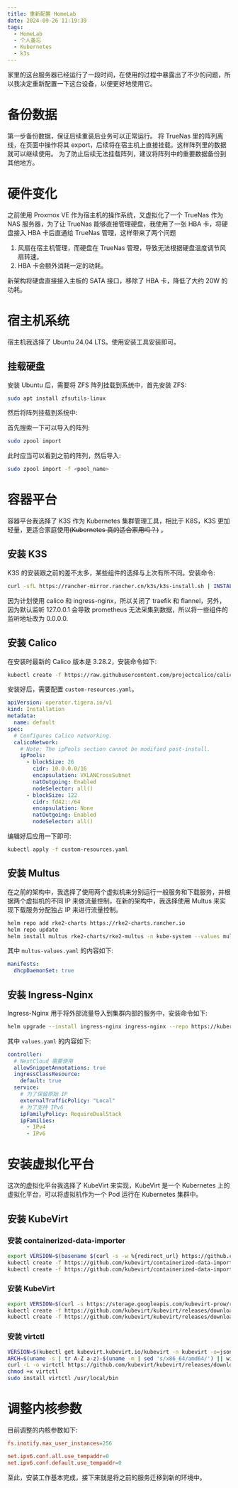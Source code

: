 ```yaml
---
title: 重新配置 HomeLab
date: 2024-09-26 11:19:39
tags:
  - HomeLab
  - 个人备忘
  - Kubernetes
  - k3s
---
```


家里的这台服务器已经运行了一段时间，在使用的过程中暴露出了不少的问题，所以我决定重新配置一下这台设备，以便更好地使用它。

<!-- more -->

# 备份数据

第一步备份数据，保证后续重装后业务可以正常运行。
将 TrueNas 里的阵列离线，在页面中操作将其 export，后续将在宿主机上直接挂载。这样阵列里的数据就可以继续使用。
为了防止后续无法挂载阵列，建议将阵列中的重要数据备份到其他地方。

# 硬件变化

之前使用 Proxmox VE 作为宿主机的操作系统，又虚拟化了一个 TrueNas 作为 NAS 服务器，为了让 TrueNas 能够直接管理硬盘，我使用了一张 HBA 卡，将硬盘接入 HBA 卡后直通给 TrueNas 管理，这样带来了两个问题

1. 风扇在宿主机管理，而硬盘在 TrueNas 管理，导致无法根据硬盘温度调节风扇转速。
2. HBA 卡会额外消耗一定的功耗。

新架构将硬盘直接接入主板的 SATA 接口，移除了 HBA 卡，降低了大约 20W 的功耗。

# 宿主机系统

宿主机我选择了 Ubuntu 24.04 LTS。使用安装工具安装即可。

## 挂载硬盘

安装 Ubuntu 后，需要将 ZFS 阵列挂载到系统中，首先安装 ZFS:

```bash
sudo apt install zfsutils-linux
```

然后将阵列挂载到系统中:

首先搜索一下可以导入的阵列:

```bash
sudo zpool import
```

此时应当可以看到之前的阵列，然后导入:

```bash
sudo zpool import -f <pool_name>
```

# 容器平台

容器平台我选择了 K3S 作为 Kubernetes 集群管理工具，相比于 K8S，K3S 更加轻量，更适合家庭使用<del>(Kubernetes 真的适合家用吗？)</del> 。

## 安装 K3S

K3S 的安装跟之前的差不太多，某些组件的选择与上次有所不同。安装命令:

```bash
curl -sfL https://rancher-mirror.rancher.cn/k3s/k3s-install.sh | INSTALL_K3S_MIRROR=cn sh -s - server --disable=traefik --flannel-backend=none --disable-network-policy --cluster-cidr=10.0.0.0/16,fd42::/64 --service-cidr=10.1.0.0/16,fd42:00:01::/112 --default-local-storage-path=/mnt/sda1/volumes --kube-controller-manager-arg=bind-address=0.0.0.0 --kube-proxy-arg=metrics-bind-address=0.0.0.0 --kube-scheduler-arg=bind-address=0.0.0.0
```

因为计划使用 calico 和 ingress-nginx，所以关闭了 traefik 和 flannel，另外，因为默认监听 127.0.0.1 会导致 prometheus 无法采集到数据，所以将一些组件的监听地址改为 0.0.0.0.

## 安装 Calico

在安装时最新的 Calico 版本是 3.28.2，安装命令如下:

```bash
kubectl create -f https://raw.githubusercontent.com/projectcalico/calico/v3.28.2/manifests/tigera-operator.yaml
```

安装好后，需要配置 `custom-resources.yaml`。

```yaml
apiVersion: operator.tigera.io/v1
kind: Installation
metadata:
  name: default
spec:
  # Configures Calico networking.
  calicoNetwork:
    # Note: The ipPools section cannot be modified post-install.
    ipPools:
      - blockSize: 26
        cidr: 10.0.0.0/16
        encapsulation: VXLANCrossSubnet
        natOutgoing: Enabled
        nodeSelector: all()
      - blockSize: 122
        cidr: fd42::/64
        encapsulation: None
        natOutgoing: Enabled
        nodeSelector: all()
```

编辑好后应用一下即可:

```bash
kubectl apply -f custom-resources.yaml
```

## 安装 Multus

在之前的架构中，我选择了使用两个虚拟机来分别运行一般服务和下载服务，并根据两个虚拟机的不同 IP 来做流量控制，在新的架构中，我选择使用 Multus 来实现下载服务分配独占 IP 来进行流量控制。

```bash
helm repo add rke2-charts https://rke2-charts.rancher.io
helm repo update
helm install multus rke2-charts/rke2-multus -n kube-system --values multus-values.yaml
```

其中 `multus-values.yaml` 的内容如下:

```yaml
manifests:
  dhcpDaemonSet: true
```

## 安装 Ingress-Nginx

Ingress-Nginx 用于将外部流量导入到集群内部的服务中，安装命令如下:

```bash
helm upgrade --install ingress-nginx ingress-nginx --repo https://kubernetes.github.io/ingress-nginx --create-namespace --namespace ingress-nginx -f values.yaml
```

其中 `values.yaml` 的内容如下:

```yaml
controller:
  # NextCloud 需要使用
  allowSnippetAnnotations: true
  ingressClassResource:
    default: true
  service:
    # 为了保留原始 IP
    externalTrafficPolicy: "Local"
    # 为了支持 IPv6
    ipFamilyPolicy: RequireDualStack
    ipFamilies:
      - IPv4
      - IPv6
```

# 安装虚拟化平台

这次的虚拟化平台我选择了 KubeVirt 来实现，KubeVirt 是一个 Kubernetes 上的虚拟化平台，可以将虚拟机作为一个 Pod 运行在 Kubernetes 集群中。

## 安装 KubeVirt

### 安装 containerized-data-importer

```bash
export VERSION=$(basename $(curl -s -w %{redirect_url} https://github.com/kubevirt/containerized-data-importer/releases/latest))
kubectl create -f https://github.com/kubevirt/containerized-data-importer/releases/download/$VERSION/cdi-operator.yaml
kubectl create -f https://github.com/kubevirt/containerized-data-importer/releases/download/$VERSION/cdi-cr.yaml
```

### 安装 KubeVirt

```bash
export VERSION=$(curl -s https://storage.googleapis.com/kubevirt-prow/release/kubevirt/kubevirt/stable.txt)
kubectl create -f https://github.com/kubevirt/kubevirt/releases/download/${VERSION}/kubevirt-operator.yaml
kubectl create -f https://github.com/kubevirt/kubevirt/releases/download/v1.3.1/kubevirt-cr.yaml
```

### 安装 virtctl

```bash
VERSION=$(kubectl get kubevirt.kubevirt.io/kubevirt -n kubevirt -o=jsonpath="{.status.observedKubeVirtVersion}")
ARCH=$(uname -s | tr A-Z a-z)-$(uname -m | sed 's/x86_64/amd64/') || windows-amd64.exe
curl -L -o virtctl https://github.com/kubevirt/kubevirt/releases/download/${VERSION}/virtctl-${VERSION}-${ARCH}
chmod +x virtctl
sudo install virtctl /usr/local/bin
```

# 调整内核参数

目前调整的内核参数如下:

```conf
fs.inotify.max_user_instances=256

net.ipv6.conf.all.use_tempaddr=0
net.ipv6.conf.default.use_tempaddr=0
```

至此，安装工作基本完成，接下来就是将之前的服务迁移到新的环境中。
